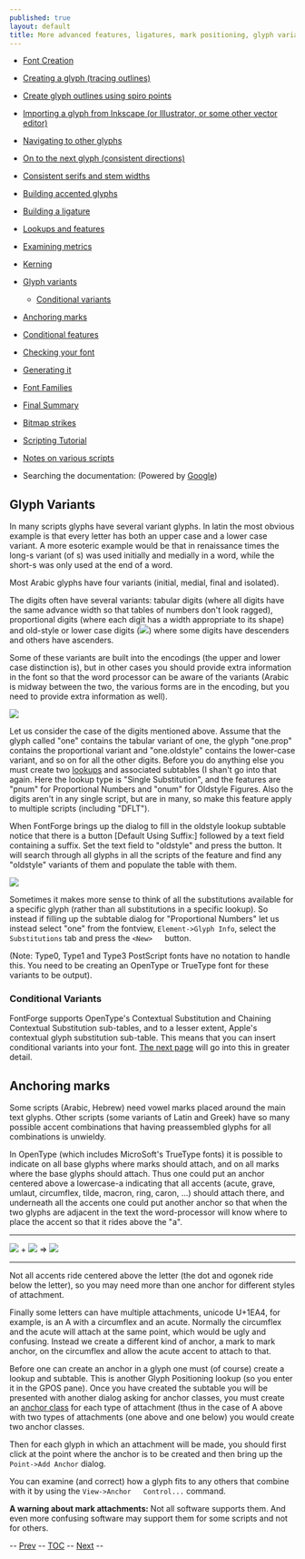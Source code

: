 ```yaml
---
published: true
layout: default
title: More advanced features, ligatures, mark positioning, glyph variants
---
```



-   [Font Creation](../editexample/#FontCreate)
-   [Creating a glyph (tracing outlines)](../editexample/#CharCreate)
-   [Create glyph outlines using spiro points](../editspiro/)
-   [Importing a glyph from Inkscape (or Illustrator, or some other
    vector editor)](../importexample/)
-   [Navigating to other glyphs](../editexample2/#Navigating)
-   [On to the next glyph (consistent
    directions)](../editexample2/#Creating-o)
-   [Consistent serifs and stem
    widths](../editexample3/#consistent-stems)
-   [Building accented glyphs](../editexample4/#accents)
-   [Building a ligature](../editexample4/#ligature)
-   [Lookups and features](../editexample4/#lookups)
-   [Examining metrics](../editexample5/#metrics)
-   [Kerning](../editexample5/#Kerning)
-   [Glyph variants](#Variants)
    -   [Conditional variants](#Conditional)

-   [Anchoring marks](#Marks)
-   [Conditional features](../editexample6-5/#Conditional)
-   [Checking your font](../editexample7/#checking)
-   [Generating it](../editexample7/#generating)
-   [Font Families](../editexample7/#Families)
-   [Final Summary](../editexample7/#summary)
-   [Bitmap strikes](../editexample8/)
-   [Scripting Tutorial](../../documentation/scripting/native/scripting-tutorial/)
-   [Notes on various scripts](../../documentation/scripting/native/scriptnotes/#Special)
-   Searching the documentation: (Powered by
    [Google](http://www.google.com/))

Glyph Variants
--------------

In many scripts glyphs have several variant glyphs. In latin the most
obvious example is that every letter has both an upper case and a lower
case variant. A more esoteric example would be that in renaissance times
the long-s variant (of s) was used initially and medially in a word,
while the short-s was only used at the end of a word.

Most Arabic glyphs have four variants (initial, medial, final and
isolated).

The digits often have several variants: tabular digits (where all digits
have the same advance width so that tables of numbers don't look
ragged), proportional digits (where each digit has a width appropriate
to its shape) and old-style or lower case digits (![](img/lcdigits.png))
where some digits have descenders and others have ascenders.

Some of these variants are built into the encodings (the upper and lower
case distinction is), but in other cases you should provide extra
information in the font so that the word processor can be aware of the
variants (Arabic is midway between the two, the various forms are in the
encoding, but you need to provide extra information as well).

![](img/subtable-oldstyle.png)

Let us consider the case of the digits
mentioned above. Assume that the glyph called "one" contains the tabular
variant of one, the glyph "one.prop" contains the proportional variant
and "one.oldstyle" contains the lower-case variant, and so on for all
the other digits. Before you do anything else you must create two
[lookups](../editexample4/#lookups) and associated subtables (I shan't
go into that again. Here the lookup type is "Single Substitution", and
the features are "pnum" for Proportional Numbers and "onum" for Oldstyle
Figures. Also the digits aren't in any single script, but are in many,
so make this feature apply to multiple scripts (including "DFLT").

When FontForge brings up the dialog to fill in the oldstyle lookup
subtable notice that there is a button [Default Using Suffix:] followed
by a text field containing a suffix. Set the text field to "oldstyle"
and press the button. It will search through all glyphs in all the
scripts of the feature and find any "oldstyle" variants of them and
populate the table with them.

![](img/glyphinfo-one.png)

Sometimes it makes more sense to think of all the
substitutions available for a specific glyph (rather than all
substitutions in a specific lookup). So instead if filling up the
subtable dialog for "Proportional Numbers" let us instead select "one"
from the fontview, `Element->Glyph Info`, select the `Substitutions` tab
and press the `<New>   `button.

(Note: Type0, Type1 and Type3 PostScript fonts have no notation to
handle this. You need to be creating an OpenType or TrueType font for
these variants to be output).

### Conditional Variants

FontForge supports OpenType's Contextual Substitution and Chaining
Contextual Substitution sub-tables, and to a lesser extent, Apple's
contextual glyph substitution sub-table. This means that you can insert
conditional variants into your font. [The next
page](../editexample6-5/#Conditional) will go into this in greater
detail.

Anchoring marks
---------------

Some scripts (Arabic, Hebrew) need vowel marks placed around the main
text glyphs. Other scripts (some variants of Latin and Greek) have so
many possible accent combinations that having preassembled glyphs for
all combinations is unwieldy.

In OpenType (which includes MicroSoft's TrueType fonts) it is possible
to indicate on all base glyphs where marks should attach, and on all
marks where the base glyphs should attach. Thus one could put an anchor
centered above a lowercase-a indicating that all accents (acute, grave,
umlaut, circumflex, tilde, macron, ring, caron, ...) should attach
there, and underneath all the accents one could put another anchor so
that when the two glyphs are adjacent in the text the word-processor
will know where to place the accent so that it rides above the "a".

--------------------------- - ------------------------------- --- ----------------------
![](img/a_with_anchor.png)  + ![](img/grave_with_anchor.png)  =\> ![](img/agrave_anchored.png)
--------------------------- - ------------------------------- --- ----------------------

Not all accents ride centered above the letter (the dot and ogonek ride
below the letter), so you may need more than one anchor for different
styles of attachment.

Finally some letters can have multiple attachments, unicode U+1EA4, for
example, is an A with a circumflex and an acute. Normally the circumflex
and the acute will attach at the same point, which would be ugly and
confusing. Instead we create a different kind of anchor, a mark to mark
anchor, on the circumflex and allow the acute accent to attach to that.

Before one can create an anchor in a glyph one must (of course) create a
lookup and subtable. This is another Glyph Positioning lookup (so you
enter it in the GPOS pane). Once you have created the subtable you will
be presented with another dialog asking for anchor classes, you must
create an [anchor class](../overview/#Anchors) for each type of
attachment (thus in the case of A above with two types of attachments
(one above and one below) you would create two anchor classes.

Then for each glyph in which an attachment will be made, you should
first click at the point where the anchor is to be created and then
bring up the `Point->Add Anchor` dialog.

You can examine (and correct) how a glyph fits to any others that
combine with it by using the `View->Anchor   Control...` command.

**A warning about mark attachments:** Not all software supports them.
And even more confusing software may support them for some scripts and
not for others.

-- [Prev](../editexample5/) -- [TOC](../overview/) --
[Next](../editexample6-5/) --
